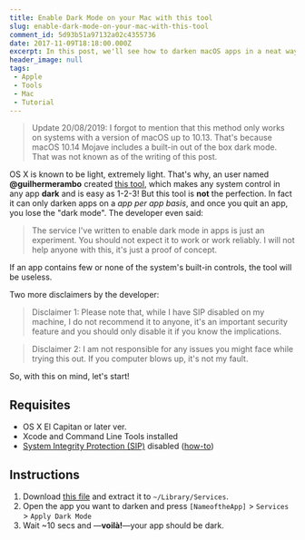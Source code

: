 ```yaml
---
title: Enable Dark Mode on your Mac with this tool
slug: enable-dark-mode-on-your-mac-with-this-tool
comment_id: 5d93b51a97132a02c4355736
date: 2017-11-09T18:18:00.000Z
excerpt: In this post, we'll see how to darken macOS apps in a neat way!
header_image: null
tags: 
 - Apple
 - Tools
 - Mac
 - Tutorial
---
```


<blockquote>Update 20/08/2019: I forgot to mention that this method only works on systems with a version of macOS up to 10.13. That's because macOS 10.14 Mojave includes a built-in out of the box dark mode. That was not known as of the writing of this post.</blockquote><p>OS X is known to be light, extremely light. That's why, an user named <strong>@guilhermerambo</strong> created <a href="https://medium.com/@guilhermerambo/how-to-enable-real-dark-mode-on-os-x-macos-14966f9f7d24" rel="nofollow">this tool</a>, which makes any system control in any app <strong>dark</strong> and is easy as 1-2-3! But this tool is <strong>not</strong> the perfection. In fact it can only darken apps on a <em>app per app basis</em>, and once you quit an app, you lose the "dark mode". The developer even said:</p><blockquote>The service I've written to enable dark mode in apps is just an experiment. You should not expect it to work or work reliably. I will not help anyone with this, it's just a proof of concept.</blockquote><p>If an app contains few or none of the system's built-in controls, the tool will be useless.</p><p>Two more disclaimers by the developer:</p><blockquote>Disclaimer 1: Please note that, while I have SIP disabled on my machine, I do not recommend it to anyone, it's an important security feature and you should only disable it if you know the implications.</blockquote><blockquote>Disclaimer 2: I am not responsible for any issues you might face while trying this out. If you computer blows up, it's not my fault.</blockquote><p>So, with this on mind, let's start!</p><h2 id="requisites">Requisites</h2><ul><li>OS X El Capitan or later ver.</li><li>Xcode and Command Line Tools installed</li><li><a href="https://support.apple.com/en-us/HT204899" rel="nofollow">System Integrity Protection (SIP)</a> disabled (<a href="https://www.imore.com/el-capitan-system-integrity-protection-helps-keep-malware-away" rel="nofollow">how-to</a>)</li></ul><h2 id="instructions">Instructions</h2><ol><li>Download <a href="https://github.com/insidegui/DarkMode/raw/master/Release/DarkMode.zip">this file</a> and extract it to <code>~/Library/Services</code>.</li><li>Open the app you want to darken and press <code>[NameoftheApp]</code> &gt; <code>Services</code> &gt; <code>Apply Dark Mode</code></li><li>Wait ~10 secs and —<strong>voilà!</strong>—your app should be dark.</li></ol>